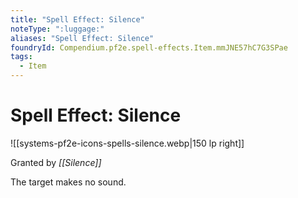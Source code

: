 ```yaml
---
title: "Spell Effect: Silence"
noteType: ":luggage:"
aliases: "Spell Effect: Silence"
foundryId: Compendium.pf2e.spell-effects.Item.mmJNE57hC7G3SPae
tags:
  - Item
---
```


# Spell Effect: Silence
![[systems-pf2e-icons-spells-silence.webp|150 lp right]]

Granted by _[[Silence]]_

The target makes no sound.
